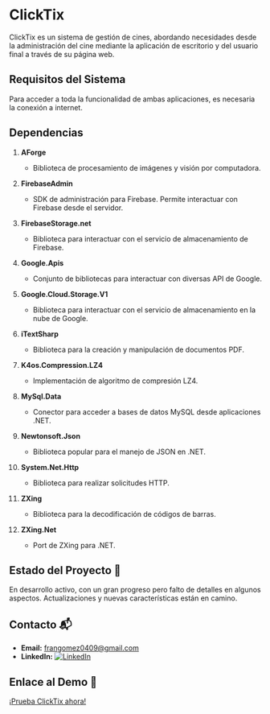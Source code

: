 # ClickTix

ClickTix es un sistema de gestión de cines, abordando necesidades desde la administración del cine mediante la aplicación de escritorio y del usuario final a través de su página web.

## Requisitos del Sistema

Para acceder a toda la funcionalidad de ambas aplicaciones, es necesaria la conexión a internet.

## Dependencias

1. **AForge**
   - Biblioteca de procesamiento de imágenes y visión por computadora.

2. **FirebaseAdmin**
   - SDK de administración para Firebase. Permite interactuar con Firebase desde el servidor.

3. **FirebaseStorage.net**
   - Biblioteca para interactuar con el servicio de almacenamiento de Firebase.

4. **Google.Apis**
   - Conjunto de bibliotecas para interactuar con diversas API de Google.

5. **Google.Cloud.Storage.V1**
   - Biblioteca para interactuar con el servicio de almacenamiento en la nube de Google.

6. **iTextSharp**
   - Biblioteca para la creación y manipulación de documentos PDF.

7. **K4os.Compression.LZ4**
   - Implementación de algoritmo de compresión LZ4.

8. **MySql.Data**
   - Conector para acceder a bases de datos MySQL desde aplicaciones .NET.

9. **Newtonsoft.Json**
   - Biblioteca popular para el manejo de JSON en .NET.

10. **System.Net.Http**
    - Biblioteca para realizar solicitudes HTTP.

11. **ZXing**
    - Biblioteca para la decodificación de códigos de barras.

12. **ZXing.Net**
    - Port de ZXing para .NET.

## Estado del Proyecto 🚧

En desarrollo activo, con un gran progreso pero falto de detalles en algunos aspectos. Actualizaciones y nuevas características están en camino.


## Contacto 📬

- **Email:** [frangomez0409@gmail.com](mailto:frangomez0409@gmail.com)
- **LinkedIn:** [![LinkedIn](https://img.shields.io/badge/Franco%20G%C3%B3mez%20Delgado-black?style=flat-square&logo=linkedin&logoColor=white)](https://www.linkedin.com/in/francogomezdelgado/)




## Enlace al Demo 🚀

[¡Prueba ClickTix ahora!](link_del_demo)
